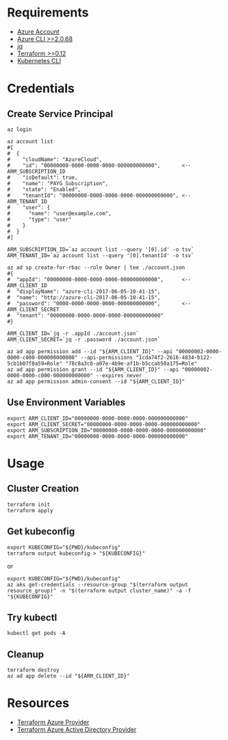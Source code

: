 # Requirements

- [Azure Account](https://portal.azure.com/)
- [Azure CLI >=2.0.68](https://docs.microsoft.com/en-us/cli/azure/install-azure-cli?view=azure-cli-latest)
- [jq](https://stedolan.github.io/jq/download/)
- [Terraform >=0.12](https://www.terraform.io/downloads.html)
- [Kubernetes CLI](https://kubernetes.io/docs/tasks/tools/install-kubectl/)

# Credentials

## Create Service Principal

```
az login

az account list
#[
#  {
#    "cloudName": "AzureCloud",
#    "id": "00000000-0000-0000-0000-000000000000",       <-- ARM_SUBSCRIPTION_ID
#    "isDefault": true,
#    "name": "PAYG Subscription",
#    "state": "Enabled",
#    "tenantId": "00000000-0000-0000-0000-000000000000", <-- ARM_TENANT_ID
#    "user": {
#      "name": "user@example.com",
#      "type": "user"
#    }
#  }
#]

ARM_SUBSCRIPTION_ID=`az account list --query '[0].id' -o tsv`
ARM_TENANT_ID=`az account list --query '[0].tenantId' -o tsv`

az ad sp create-for-rbac --role Owner | tee ./account.json
#{
#  "appId": "00000000-0000-0000-0000-000000000000",      <-- ARM_CLIENT_ID
#  "displayName": "azure-cli-2017-06-05-10-41-15",
#  "name": "http://azure-cli-2017-06-05-10-41-15",
#  "password": "0000-0000-0000-0000-000000000000",       <-- ARM_CLIENT_SECRET
#  "tenant": "00000000-0000-0000-0000-000000000000"
#}

ARM_CLIENT_ID=`jq -r .appId ./account.json`
ARM_CLIENT_SECRET=`jq -r .password ./account.json`

az ad app permission add --id "${ARM_CLIENT_ID}" --api "00000002-0000-0000-c000-000000000000" --api-permissions "1cda74f2-2616-4834-b122-5cb1b07f8a59=Role" "78c8a3c8-a07e-4b9e-af1b-b5ccab50a175=Role"
az ad app permission grant --id "${ARM_CLIENT_ID}" --api "00000002-0000-0000-c000-000000000000" --expires never
az ad app permission admin-consent --id "${ARM_CLIENT_ID}"
```

## Use Environment Variables

```
export ARM_CLIENT_ID="00000000-0000-0000-0000-000000000000"
export ARM_CLIENT_SECRET="00000000-0000-0000-0000-000000000000"
export ARM_SUBSCRIPTION_ID="00000000-0000-0000-0000-000000000000"
export ARM_TENANT_ID="00000000-0000-0000-0000-000000000000"
```

# Usage

## Cluster Creation

```
terraform init
terraform apply
```

## Get kubeconfig

```
export KUBECONFIG="${PWD}/kubeconfig"
terraform output kubeconfig > "${KUBECONFIG}"
```

or

```
export KUBECONFIG="${PWD}/kubeconfig"
az aks get-credentials --resource-group "$(terraform output resource_group)" -n "$(terraform output cluster_name)" -a -f "${KUBECONFIG}"
```

## Try kubectl

```
kubectl get pods -A
```

## Cleanup

```
terraform destroy
az ad app delete --id "${ARM_CLIENT_ID}"
```

# Resources

- [Terraform Azure Provider](https://www.terraform.io/docs/providers/azurerm/index.html)
- [Terraform Azure Active Directory Provider](https://www.terraform.io/docs/providers/azuread/index.html)
